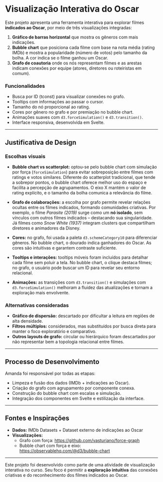 #  Visualização Interativa do Oscar

Este projeto apresenta uma ferramenta interativa para explorar filmes **indicados ao Oscar**, por meio de três visualizações integradas:

1. **Gráfico de barras horizontal** que mostra os gêneros com mais indicações.
2. **Bubble chart** que posiciona cada filme com base na nota média (rating IMDb) e mostra a popularidade (número de votos) pelo tamanho da bolha. A cor indica se o filme ganhou um Oscar.
3. **Grafo de coautoria** onde os nós representam filmes e as arestas indicam conexões por equipe (atores, diretores ou roteiristas em comum).

### Funcionalidades
- Busca por ID (tconst) para visualizar conexões no grafo.
- Tooltips com informações ao passar o cursor.
- Tamanho do nó proporcional ao rating.
- Cores por gênero no grafo e por premiação no bubble chart.
- Animações suaves com `d3.forceSimulation()` e `d3.transition()`.
- Interface responsiva, desenvolvida em Svelte.

---

## Justificativa de Design

### Escolhas visuais

- **Bubble chart vs scatterplot:** optou-se pelo bubble chart com simulação por força (`forceSimulation`) para evitar sobreposição entre filmes com ratings e votos similares. Diferente do scatterplot tradicional, que tende a sobrepor pontos, o bubble chart oferece melhor uso do espaço e facilita a percepção de agrupamentos. O eixo X mantém o valor de rating explícito, e o tamanho da bolha comunica a relevância do filme.

- **Grafo de colaborações:** a escolha por grafo permite revelar relações ocultas entre os filmes indicados, formando comunidades criativas. Por exemplo, o filme *Parasite (2019)* surge como um **nó isolado**, sem vínculos com outros filmes indicados – destacando sua singularidade. Já filmes como *Snow White (1937)* integram clusters que compartilham diretores e animadores da Disney.

- **Cores:** no grafo, foi usada a paleta `d3.schemeCategory10` para diferenciar gêneros. No bubble chart, o dourado indica ganhadores do Oscar. As cores são intuitivas e garantem contraste suficiente.

- **Tooltips e interações:** tooltips móveis foram incluídos para detalhar cada filme sem poluir a tela. No bubble chart, o clique destaca filmes; no grafo, o usuário pode buscar um ID para revelar seu entorno relacional.

- **Animações:** as transições com `d3.transition()` e simulações com `d3.forceSimulation()` melhoram a fluidez das atualizações e tornam a exploração mais envolvente.

### Alternativas consideradas

- **Gráfico de dispersão:** descartado por dificultar a leitura em regiões de alta densidade.
- **Filtros múltiplos:** considerados, mas substituídos por busca direta para manter o foco exploratório e comparativo.
- **Outros layouts de grafo:** circular ou hierárquico foram descartados por não representar bem a topologia relacional entre filmes.

---

## Processo de Desenvolvimento

Amanda foi responsável por todas as etapas:
- Limpeza e fusão dos dados (IMDb + indicações ao Oscar).
- Criação do grafo com agrupamento por componente conexa.
- Construção do bubble chart com escalas e simulação.
- Integração dos componentes em Svelte e estilização da interface.

---

## Fontes e Inspirações

- **Dados:** IMDb Datasets + Dataset externo de indicações ao Oscar
- **Visualizações:**
  - Grafo com força: https://github.com/vasturiano/force-graph
  - Bubble chart com força e eixo: https://observablehq.com/@d3/bubble-chart

---

Este projeto foi desenvolvido como parte de uma atividade de visualização interativa no curso. Seu foco é permitir a **exploração intuitiva** das conexões criativas e do reconhecimento dos filmes indicados ao Oscar.